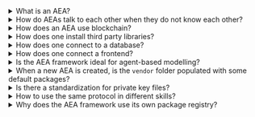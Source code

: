 <details><summary>What is an AEA?</summary>
AEA stands for "Autonomous Economic Agent". An AEA can represent an individual, organisation or object and looks after its owner's interests. AEAs act independently of constant user input and autonomously execute actions to achieve their prescribed goals. Their purpose is to create economic value for their owners.
</details>

<details><summary>How do AEAs talk to each other when they do not know each other?</summary>
For an Autonomous Economic Agent (AEA) to talk to other AEAs, it first needs to find them. Once it does, it should ensure that they both use the same protocol for communication, and if so, they then have to send messages to each other.
<br><br>
The AEA framework, together with some of the services it provides, address all three problems. You can read more about search and discovery <a href="../oef-ledger/">here</a>, protocols <a href="../core-components-1/">here</a>, and the Agent Communication Network (ACN) <a href="../acn/">here</a>.
</details>

<details><summary>How does an AEA use blockchain?</summary>
The AEA framework enables agents to interact with blockchains to settle transactions. Currently, the framework has native support for three different networks: <i>Fetch.ai</i>, <i>Ethereum</i> and <i>Cosmos</i>.
<br><br>
You can read more about the framework's integration with the different blockchains <a href="../ledger-integration/">here</a> and gain a high level overview <a href="../oef-ledger/">here</a>.
</details>

<details><summary>How does one install third party libraries?</summary>
The framework supports the use of third-party libraries hosted on <a href="https://pypi.org" target="_blank">PyPI</a>. You can directly reference the external dependencies of an AEA package (e.g. skill) in its configuration file. From inside an AEA's project directory, the <code>install</code> command can be used to install all the dependencies of the AEA listed in the configuration files of any of it's packages.
</details>

<details><summary>How does one connect to a database?</summary>
You have two options to connect to a database: using the built-in storage solution or using a custom ORM (object-relational mapping) library and backend.
<br><br>
The use of the built-in storage is explained <a href="../generic-storage/">here</a>. 
</details>

<details><summary>How does one connect a frontend?</summary>
There are multiple options. The most obvious is using an HTTP server connection and creating a client that communicates with this connection. 
<br><br>
You can find a more detailed discussion <a href="../connect-a-frontend/">here</a>.
</details>

<details><summary>Is the AEA framework ideal for agent-based modelling?</summary>
The goal of agent-based modelling (ABM) is to study the unknown (often complex) behaviour of systems comprised of agents with known (much simpler) behaviour. ABM is a popular technique for studying biological and social systems. Despite some similarities between ABM and the AEA framework, the two have fundamentally different goals. ABM's goal is not the design of agents or solving specific practical or engineering problems. Although it would be potentially possible, it would likely be inefficient to use the AEA framework for that kind of problem. 
<br><br>
You can find more details on the application areas of the AEA framework <a href="../app-areas/">here</a>.
</details>

<details><summary>When a new AEA is created, is the <code>vendor</code> folder populated with some default packages?</summary>
All AEA projects by default hold the <code>open_aea/signing:1.0.0</code> protocols. These (as all other packages installed from the registry) are placed in the <code>vendor</code> folder. 
<br><br>
You can find more details about the file structure <a href="../package-imports/">here</a>.
</details>

<details><summary>Is there a standardization for private key files?</summary>
Currently, the private keys are stored in <code>.txt</code> files. This is temporary and will be improved soon.
</details>

<details><summary>How to use the same protocol in different skills?</summary>
The details of envelope/message routing by the AEA framework are discussed in <a href="../message-routing/">this guide</a>.
</details>

<details><summary>Why does the AEA framework use its own package registry?</summary>
AEA packages could be described as personalized plugins for the AEA runtime. They are not like a library - they have no direct use outside the context of the framework - and therefore are not suitable for distribution via <a href="https://pypi.org/" target="_blank">PyPI</a>.
</details>

